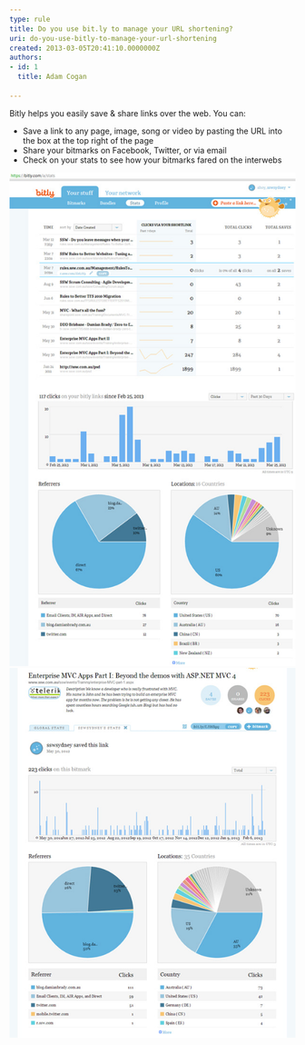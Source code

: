 ```yaml
---
type: rule
title: Do you use bit.ly to manage your URL shortening?
uri: do-you-use-bitly-to-manage-your-url-shortening
created: 2013-03-05T20:41:10.0000000Z
authors:
- id: 1
  title: Adam Cogan

---
```


Bitly helps you easily save & share links over the web. You can:

- Save a link to any page, image, song or video by pasting the URL into the box at the top right of the page
- Share your bitmarks on Facebook, Twitter, or via email
- Check on your stats to see how your bitmarks fared on the interwebs

 
![bit.ly provides a detailed stats page for all your links](bitly-stats-general.jpg)
![bit.ly provides a detailed stats page for a single link](bitly-stats.jpg)
